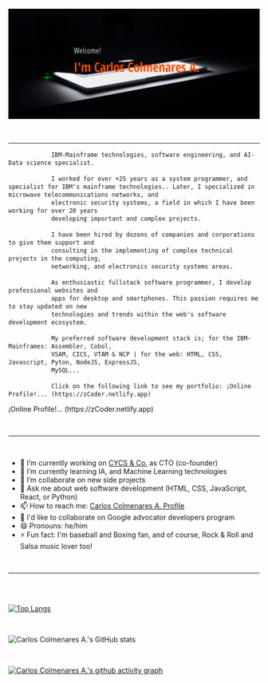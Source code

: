 ![zCoder Banner!](assets/img/miBanner.png)

<br>

---

<!-- <br> -->

<!-- ## <div style="text-align:center"><h3>...also knows as<span style="color:#ff4c00"> _zCoder!_ </span>at social media</div> -->
<!--
<br> -->

<p align:justify; font-size:24px>

                IBM-Mainframe technologies, software engineering, and AI-Data science specialist.

                I worked for over +25 years as a system programmer, and specialist for IBM's mainframe technologies.. Later, I specialized in microwave telecommunications networks, and
                electronic security systems, a field in which I have been working for over 20 years
                developing important and complex projects.

                I have been hired by dozens of companies and corporations to give them support and
                consulting in the implementing of complex technical projects in the computing,
                networking, and electronics security systems areas.

                As enthusiastic fullstack software programmer, I develop professional websites and
                apps for desktop and smartphones. This passion requires me to stay updated on new
                technologies and trends within the web's software development ecosystem.

                My preferred software development stack is; for the IBM-Mainframes: Assembler, Cobol,
                VSAM, CICS, VTAM & NCP | for the web: HTML, CSS, Javascript, Pyton, NodeJS, ExpressJS,
                MySQL...

                Click on the following link to see my portfolio: ¡Online Profile!... (https://zCoder.netlify.app)

</p>
<p  align:center; font-size:24px>
                        ¡Online Profile!... (https://zCoder.netlify.app)
 </p>
<br>

---

<br>

- 🔭 I’m currently working on [CYCS & Co.](https://cycs.netlify.app "CYCS Ingeniería e Instalaciones") as CTO (co-founder)
- 🌱 I’m currently learning IA, and Machine Learning technologies
- 👯 I’m collaborate on new side projects
- 💬 Ask me about web software development (HTML, CSS, JavaScript, React, or Python)
- 📫 How to reach me: [Carlos Colmenares A. Profile](https://carlos-colmenares-a.netlify.app "https://carlos-colmenares-a.netlify.app")
- 👯 I'd like to collaborate on Google advocator developers program
- 😄 Pronouns: he/him
- ⚡ Fun fact: I'm baseball and Boxing fan, and of course, Rock & Roll and Salsa music lover too!

<br>

---

<br>
<br>

[![Top Langs](https://github-readme-stats.vercel.app/api/top-langs/?username=cycscarlos&&langs_count=8&theme=vue-dark)](https://github.com/cycscarlos/github-readme-stats)

<br>

![Carlos Colmenares A.'s GitHub stats](https://github-readme-stats.vercel.app/api?username=cycscarlos&show_icons=true&theme=vue-dark&hide=stars,prs)

<br>

<!-- ## My Colaborations -->

[![Carlos Colmenares A.'s github activity graph](https://activity-graph.herokuapp.com/graph?username=cycscarlos&theme=react-dark)](https://github.com/cycscarlos/github-readme-activity-graph)

<br>
